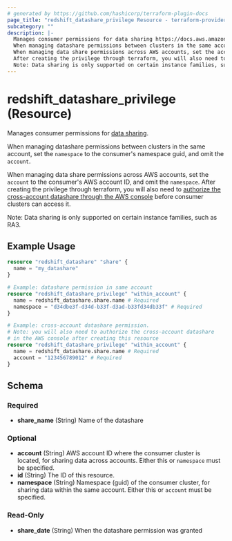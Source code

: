 ```yaml
---
# generated by https://github.com/hashicorp/terraform-plugin-docs
page_title: "redshift_datashare_privilege Resource - terraform-provider-redshift"
subcategory: ""
description: |-
  Manages consumer permissions for data sharing https://docs.aws.amazon.com/redshift/latest/dg/datashare-overview.html.
  When managing datashare permissions between clusters in the same account, set the namespace to the consumer's namespace guid, and omit the account.
  When managing data share permissions across AWS accounts, set the account to the consumer's AWS account ID, and omit the namespace.
  After creating the privilege through terraform, you will also need to authorize the cross-account datashare through the AWS console https://docs.aws.amazon.com/redshift/latest/dg/across-account.html before consumer clusters can access it.
  Note: Data sharing is only supported on certain instance families, such as RA3.
---
```


# redshift_datashare_privilege (Resource)

Manages consumer permissions for [data sharing](https://docs.aws.amazon.com/redshift/latest/dg/datashare-overview.html).

When managing datashare permissions between clusters in the same account, set the `namespace` to the consumer's namespace guid, and omit the `account`.

When managing data share permissions across AWS accounts, set the `account` to the consumer's AWS account ID, and omit the `namespace`.
After creating the privilege through terraform, you will also need to [authorize the cross-account datashare through the AWS console](https://docs.aws.amazon.com/redshift/latest/dg/across-account.html) before consumer clusters can access it.

Note: Data sharing is only supported on certain instance families, such as RA3.

## Example Usage

```terraform
resource "redshift_datashare" "share" {
  name = "my_datashare"
}

# Example: datashare permission in same account
resource "redshift_datashare_privilege" "within_account" {
  name = redshift_datashare.share.name # Required
  namespace = "d34dbe3f-d34d-b33f-d3ad-b33fd34db33f" # Required
}

# Example: cross-account datashare permission.
# Note: you will also need to authorize the cross-account datashare
# in the AWS console after creating this resource
resource "redshift_datashare_privilege" "within_account" {
  name = redshift_datashare.share.name # Required
  account = "123456789012" # Required
}
```

<!-- schema generated by tfplugindocs -->
## Schema

### Required

- **share_name** (String) Name of the datashare

### Optional

- **account** (String) AWS account ID where the consumer cluster is located, for sharing data across accounts. Either this or `namespace` must be specified.
- **id** (String) The ID of this resource.
- **namespace** (String) Namespace (guid) of the consumer cluster, for sharing data within the same account. Either this or `account` must be specified.

### Read-Only

- **share_date** (String) When the datashare permission was granted


